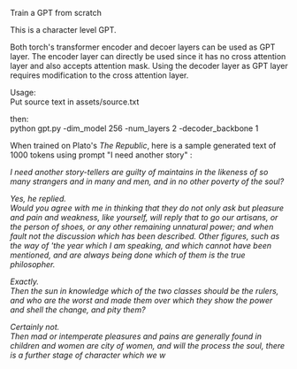 Train a GPT from scratch

This is a character level GPT.

Both torch's transformer encoder and decoer layers can be used as GPT layer. The encoder layer can directly be used since it has no cross attention layer and also accepts attention mask. Using the decoder layer as GPT layer requires modification to the cross attention layer.


Usage:  
Put source text in assets/source.txt

then:  
python gpt.py -dim_model 256 -num_layers 2 -decoder_backbone 1 


When trained on Plato's *The Republic*, here is a sample generated text of 1000 tokens using prompt "I need another story" :

*I need another story-tellers are guilty
of maintains in the likeness of so many strangers and in many and men,
and in no other poverty of the soul?*

*Yes, he replied.*   
*Would you agree with me in thinking that they do not only ask but
pleasure and pain and weakness, like yourself, will reply that to go our
artisans, or the person of shoes, or any other remaining unnatural power;
and when fault not the discussion which has been described.
Other figures, such as the way of 'the year which I am speaking, and which
cannot have been mentioned, and are always being done which of them is
the true philosopher.* 

*Exactly.*   
*Then the sun in knowledge which of the two classes should be the rulers,
and who are the worst and made them over which they show the power and shell
the change, and pity them?* 

*Certainly not.*   
*Then mad or intemperate pleasures and pains are generally found in children
and women are city of women, and will the process the soul, there is a
further stage of character which we w*
